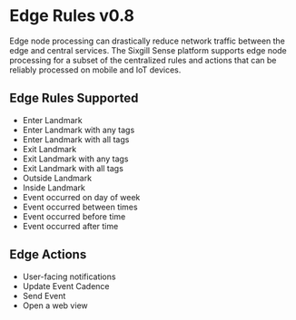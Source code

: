 # Edge Rules v0.8

Edge node processing can drastically reduce network traffic between the edge and central services. The Sixgill Sense platform supports edge node processing for a subset of the centralized rules and actions that can be reliably processed on mobile and IoT devices.  

## Edge Rules Supported
- Enter Landmark
- Enter Landmark with any tags
- Enter Landmark with all tags
- Exit Landmark
- Exit Landmark with any tags
- Exit Landmark with all tags
- Outside Landmark
- Inside Landmark
- Event occurred on day of week
- Event occurred between times
- Event occurred before time
- Event occurred after time

## Edge Actions
- User-facing notifications
- Update Event Cadence
- Send Event
- Open a web view
